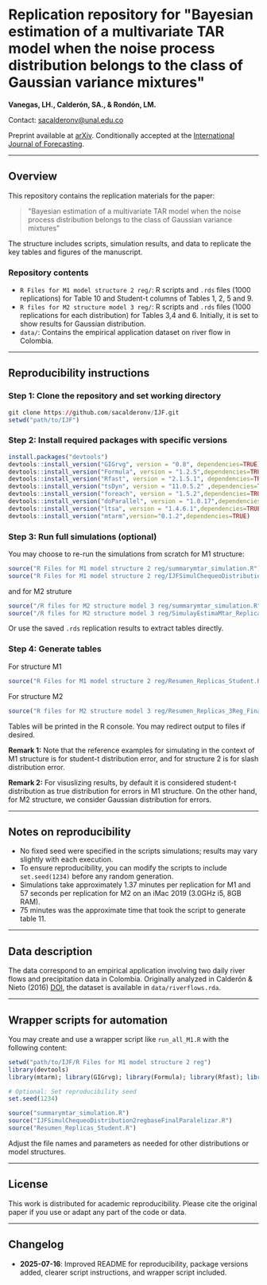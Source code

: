 # Replication repository for "Bayesian estimation of a multivariate TAR model when the noise process distribution belongs to the class of Gaussian variance mixtures"

**Vanegas, LH., Calderón, SA., & Rondón, LM.**

Contact: [sacalderonv@unal.edu.co](mailto\:sacalderonv@unal.edu.co)

Preprint available at [arXiv](https://www.arxiv.org/pdf/2503.04593). Conditionally accepted at the [International Journal of Forecasting](https://forecasters.org/ijf).

---

## Overview

This repository contains the replication materials for the paper:

> "Bayesian estimation of a multivariate TAR model when the noise process distribution belongs to the class of Gaussian variance mixtures"

The structure includes scripts, simulation results, and data to replicate the key tables and figures of the manuscript.

### Repository contents

- `R Files for M1 model structure 2 reg/`: R scripts and `.rds` files (1000 replications) for Table 10 and Student-t columns of Tables 1, 2, 5 and 9.
- `R files for M2 structure model 3 reg/`: R scripts and `.rds` files (1000 replications for each distribution) for Tables 3,4 and 6. Initially, it is set to show results for Gaussian distribution.
- `data/`: Contains the empirical application dataset on river flow in Colombia.

---

## Reproducibility instructions

### Step 1: Clone the repository and set working directory

```r
git clone https://github.com/sacalderonv/IJF.git
setwd("path/to/IJF")
```

### Step 2: Install required packages with specific versions

```r
install.packages("devtools")
devtools::install_version("GIGrvg", version = "0.8", dependencies=TRUE)
devtools::install_version("Formula", version = "1.2.5",dependencies=TRUE)
devtools::install_version("Rfast", version = "2.1.5.1", dependencies=TRUE)
devtools::install_version("tsDyn", version = "11.0.5.2" ,dependencies=TRUE)
devtools::install_version("foreach", version = "1.5.2",dependencies=TRUE)
devtools::install_version("doParallel", version = "1.0.17",dependencies=TRUE)
devtools::install_version("ltsa", version = "1.4.6.1",dependencies=TRUE)
devtools::install_version("mtarm",version="0.1.2",dependencies=TRUE)
```

### Step 3: Run full simulations (optional)

You may choose to re-run the simulations from scratch for M1 structure:

```r
source("R Files for M1 model structure 2 reg/summarymtar_simulation.R")
source("R Files for M1 model structure 2 reg/IJFSimulChequeoDistribution2regbaseFinalParalelizar.R")
```
and for M2 struture

```r
source("/R files for M2 structure model 3 reg/summarymtar_simulation.R")
source("/R files for M2 structure model 3 reg/SimulayEstimaMtar_Replicas3Reg.R")
```

Or use the saved `.rds` replication results to extract tables directly.

### Step 4: Generate tables

For structure M1
```r
source("R Files for M1 model structure 2 reg/Resumen_Replicas_Student.R")
```

For structure M2
```r
source("R files for M2 structure model 3 reg/Resumen_Replicas_3Reg_Final.R")
```

Tables will be printed in the R console. You may redirect output to files if desired.


**Remark 1:** Note that the reference examples for simulating in the context of M1 structure is for student-t distribution error, and for structure 2 is for slash distribution error.

**Remark 2:** For visuslizing results, by default it is considered student-t distribution as true distribution for errors in M1 structure. On the other hand, for M2 structure, we consider Gaussian distribution for errors.

---

## Notes on reproducibility

- No fixed seed were specified in the scripts simulations; results may vary slightly with each execution.
- To ensure reproducibility, you can modify the scripts to include `set.seed(1234)` before any random generation.
- Simulations take approximately 1.37 minutes per replication for M1 and 57 seconds per replication for M2 on an iMac 2019 (3.0GHz i5, 8GB RAM).
- 75 minutes was the approximate time that took the script to generate table 11.

---

## Data description

The data correspond to an empirical application involving two daily river flows and precipitation data in Colombia. Originally analyzed in Calderón & Nieto (2016) [DOI](https://doi.org/10.1080/03610926.2014.990758), the dataset is available in `data/riverflows.rda`.

---

## Wrapper scripts for automation

You may create and use a wrapper script like `run_all_M1.R` with the following content:

```r
setwd("path/to/IJF/R Files for M1 model structure 2 reg")
library(devtools)
library(mtarm); library(GIGrvg); library(Formula); library(Rfast); library(tsDyn)

# Optional: Set reproducibility seed
set.seed(1234)

source("summarymtar_simulation.R")
source("IJFSimulChequeoDistribution2regbaseFinalParalelizar.R")
source("Resumen_Replicas_Student.R")
```

Adjust the file names and parameters as needed for other distributions or model structures.

---

## License

This work is distributed for academic reproducibility. Please cite the original paper if you use or adapt any part of the code or data.

---

## Changelog

- **2025-07-16**: Improved README for reproducibility, package versions added, clearer script instructions, and wrapper script included.

